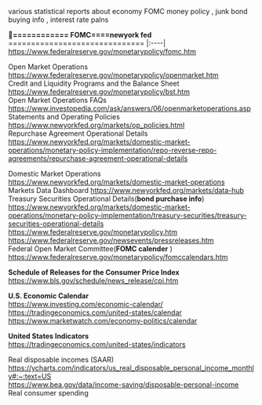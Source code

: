 
various statistical reports about economy 
FOMC money policy , junk bond buying info  , interest rate palns    


🏁**============ FOMC====newyork fed** ==============================
|:----|
https://www.federalreserve.gov/monetarypolicy/fomc.htm

Open Market Operations    
https://www.federalreserve.gov/monetarypolicy/openmarket.htm    
Credit and Liquidity Programs and the Balance Sheet    
https://www.federalreserve.gov/monetarypolicy/bst.htm   
Open Market Operations  FAQs
https://www.investopedia.com/ask/answers/06/openmarketoperations.asp
Statements and Operating Policies  https://www.newyorkfed.org/markets/op_policies.html     
Repurchase Agreement Operational Details https://www.newyorkfed.org/markets/domestic-market-operations/monetary-policy-implementation/repo-reverse-repo-agreements/repurchase-agreement-operational-details    

Domestic Market Operations https://www.newyorkfed.org/markets/domestic-market-operations      
Markets Data Dashboard  https://www.newyorkfed.org/markets/data-hub     
Treasury Securities Operational Details(**bond purchase info**)      
https://www.newyorkfed.org/markets/domestic-market-operations/monetary-policy-implementation/treasury-securities/treasury-securities-operational-details   
https://www.federalreserve.gov/monetarypolicy.htm    
https://www.federalreserve.gov/newsevents/pressreleases.htm   
Federal Open Market Committee(**FOMC calender** )   
https://www.federalreserve.gov/monetarypolicy/fomccalendars.htm   

**Schedule of Releases for the Consumer Price Index**   
https://www.bls.gov/schedule/news_release/cpi.htm    

**U.S. Economic Calendar**   
https://www.investing.com/economic-calendar/   
https://tradingeconomics.com/united-states/calendar    
https://www.marketwatch.com/economy-politics/calendar    

**United States Indicators**    
https://tradingeconomics.com/united-states/indicators   

Real disposable incomes (SAAR)   
https://ycharts.com/indicators/us_real_disposable_personal_income_monthly#:~:text=US    
https://www.bea.gov/data/income-saving/disposable-personal-income    
Real consumer spending    



